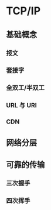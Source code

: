 # TCP/IP

## 基础概念

### 报文

### 套接字

### 全双工/半双工

### URL 与 URI

### CDN

## 网络分层

## 可靠的传输

### 三次握手

### 四次挥手